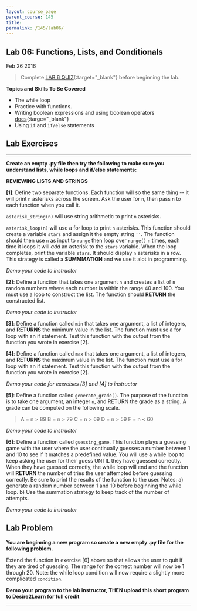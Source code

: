 ```yaml
---
layout: course_page
parent_course: 145
title: 
permalink: /145/lab06/
---
```


Lab 06: Functions, Lists, and Conditionals 
---
Feb 26 2016

> Complete [LAB 6 QUIZ](https://nmhu.desire2learn.com/d2l/home/28410){:target="_blank"} before beginning the lab.



**Topics and Skills To Be Covered**

* The while loop
* Practice with functions.
* Writing boolean expressions and using boolean operators [docs](https://docs.python.org/2/library/stdtypes.html#boolean-operations-and-or-not){:targe="_blank"}
* Using ```if``` and ```if/else``` statements


Lab Exercises
---

---

**Create an empty .py file then try the following to make sure you understand lists, while loops and if/else statements:**

__REVIEWING LISTS AND STRINGS__

**[1]**: Define two separate functions. Each function will so the same thing -- it will print ```n``` asterisks across the screen. Ask the user for ```n```, then pass ```n``` to each function when you call it. 

```asterisk_string(n)``` will use string arithmetic to print ```n``` asterisks.

```asterisk_loop(n)``` will use a for loop to print ```n``` asterisks. This function should create a variable ```stars``` and assign it the empty string ```''```. The function should then use ```n``` as input to ```range``` then loop over ```range()``` ```n``` times, each time it loops it will *add* an asterisk to the ```stars``` variable. When the loop completes, print the variable ```stars```. It should display ```n``` asterisks in a row. This strategy is called a **SUMMMATION** and we use it alot in programming.

*Demo your code to instructor*


**[2]**: Define a function that takes one argument ```n``` and creates a list of ```n``` random numbers where each number is within the range 40 and 100. You must use a loop to construct the list. The function should **RETURN** the constructed list.

*Demo your code to instructor*


**[3]**: Define a function called ```min``` that takes one argument, a  list of integers, and **RETURNS** the minimum value in the list. The function must use a for loop with an if statement. Test this function with the output from the function you wrote in exercise [2].


**[4]**: Define a function called ```max``` that takes one argument, a list of integers, and **RETURNS** the maximum value in the list. The function must use a for loop with an if statement. Test this function with the output from the function you wrote in exercise [2].

*Demo your code for exercises [3] and [4] to instructor*


**[5]**: Define a function called ```generate_grade()```. The purpose of the function is to take one argument, an integer ```n```, and RETURN the grade as a string. A grade can be computed on the following scale.

>	A = n > 89
>	B = n > 79
>	C = n > 69
>	D = n > 59
>	F = n < 60

*Demo your code to instructor*


**[6]**: Define a function called ```guessing_game```. This function plays a guessing game with the user where the user continually guesses a number between 1 and 10 to see if it matches a predefined value. You will use a while loop to keep asking the user for their guess UNTIL they have guessed correctly. When they have guessed correctly, the while loop will end and the function will **RETURN** the number of tries the user attempted before guessing correctly. Be sure to print the results of the function to the user. Notes: a) generate a random number between 1 and 10 before beginning the while loop. b) Use the summation strategy to keep track of the number of attempts. 

*Demo your code to instructor*


Lab Problem
---
**You are beginning a new program so create a new empty .py file for the following problem.**

Extend the function in exercise [6] above so that allows the user to quit if they are tired of guessing. The range for the correct number will now be 1 through 20. Note: the while loop condition will now require a slightly more complicated ```condition```.


**Demo your program to the lab instructor, THEN upload this short program to Desire2Learn for full credit**

---
